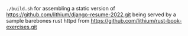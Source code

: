 
`./build.sh` for assembling a static version of https://github.com/lithium/django-resume-2022.git being served by a sample barebones rust httpd from https://github.com/lithium/rust-book-exercises.git


